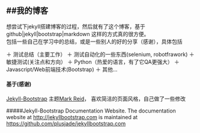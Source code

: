 
##我的博客
----

想尝试下jekyll搭建博客的过程，然后就有了这个博客，基于github|jekyll|bootstrap|markdown 这样的方式真的很方便。   
包括一些自己在学习中的总结，或是一些别人的好的分享（感谢），具体包括

＋ 测试总结（主要工作）
＋ 测试自动化的一些东西(selenium, robotfrawork)
＋ 敏捷测试(关注点和方向）
＋ Python（热爱的语言，有了它QA更强大）
＋ Javascript/Web前端技术(Bootstrap)
＋ 其他...




#### 基于(感谢) 
[Jekyll-Bootstrap](http://jekyllbootstrap.com)
主题[Mark Reid](http://mark.reid.name/)， 喜欢简洁的页面风格，自己做了一些修改



#####Jekyll-Bootstrap Documentation Website.
The documentation website at <http://jekyllbootstrap.com> is maintained at https://github.com/plusjade/jekyllbootstrap.com
